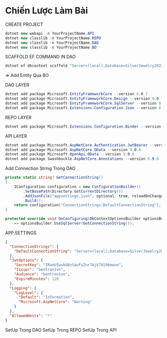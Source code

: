 <h1>Chiến Lược Làm Bài</h1>

CREATE PROJECT
```csharp
dotnet new webapi -n YourProjectName.API
dotnet new classlib -n YourProjectName.REPO
dotnet new classlib -n YourProjectName.DAO
dotnet new classlib -n YourProjectName.BO
```

SCAFFOLD EF COMMAND IN DAO <br/>
```csharp
dotnet ef dbcontext scaffold "Server=(local);Database=SilverJewelry2023DB;Uid=SA;Pwd=MyStrongPass123;Trust Server Certificate=True;" Microsoft.EntityFrameworkCore.SqlServer
```

=> Add Entity Qua BO

DAO LAYER <br/>
```csharp
dotnet add package Microsoft.EntityFrameworkCore --version 8.0.7
dotnet add package Microsoft.EntityFrameworkCore.Design --version 8.0.7
dotnet add package Microsoft.EntityFrameworkCore.SqlServer --version 8.0.7
dotnet add package Microsoft.Extensions.Configuration.Json --version 8.0.1
```

REPO LAYER <br/>
```csharp
dotnet add package Microsoft.Extensions.Configuration.Binder --version 8.0.1
```

API LAYER <br/>
```csharp
dotnet add package Microsoft.AspNetCore.Authentication.JwtBearer --version 8.0.7
dotnet add package Microsoft.AspNetCore.OData --version 9.0.0
dotnet add package Microsoft.OpenApi.OData --version 9.0.0
dotnet add package Swashbuckle.AspNetCore.Annotations --version 6.9.0
```

Add Connection String Trong DAO

```csharp
private static string? GetConnectionString()
{
    IConfiguration configuration = new ConfigurationBuilder()
        .SetBasePath(Directory.GetCurrentDirectory())
        .AddJsonFile("appsettings.json", optional: true, reloadOnChange: true)
        .Build();
    return configuration["ConnectionStrings:DefaultConnectionString"];
}

protected override void OnConfiguring(DbContextOptionsBuilder optionsBuilder)
    => optionsBuilder.UseSqlServer(GetConnectionString());
```

APP.SETTINGS <br/>
```json
{
  "ConnectionStrings": {
    "DefaultConnectionString": "Server=(local);Database=SilverJewelry2023DB;Uid=SA;Pwd=MyStrongPass123;Trust Server Certificate=True;"
  },
  "JwtOptions": {
    "SecretKey": "IRanUIwukUBzSauFsZnr7AjV7XS96moon",
    "Issuer": "bentran1vn",
    "Audience": "bentran1vn",
    "ExpireMinutes": 120
  },
  "Logging": {
    "LogLevel": {
      "Default": "Information",
      "Microsoft.AspNetCore": "Warning"
    }
  },
  "AllowedHosts": "*"
}
```

SetUp Trong DAO
SetUp Trong REPO
SetUp Trong API

